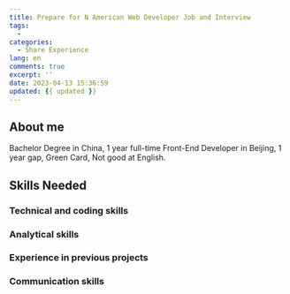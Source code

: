 ```yaml
---
title: Prepare for N American Web Developer Job and Interview
tags:
  -
categories:
  - Share Experience
lang: en
comments: true
excerpt: ''
date: 2023-04-13 15:36:59
updated: {{ updated }}
---
```


## About me

Bachelor Degree in China, 1 year full-time Front-End Developer in Beijing, 1 year gap, Green Card, Not good at English.

## Skills Needed

### Technical and coding skills

### Analytical skills

### Experience in previous projects

### Communication skills
